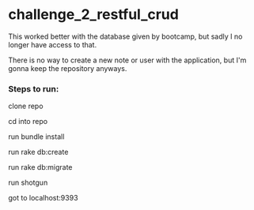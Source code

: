 challenge_2_restful_crud
========================

This worked better with the database given by bootcamp, but sadly I no longer have access to that. 

There is no way to create a new note or user with the application, but I'm gonna keep the repository anyways. 

### Steps to run:

clone repo

cd into repo

run bundle install

run rake db:create

run rake db:migrate

run shotgun 

got to localhost:9393
